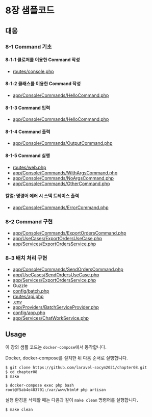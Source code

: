 # 8장 샘플코드

## 대응

### 8-1 Command 기초

#### 8-1-1 클로저를 이용한 Command 작성

- [routes/console.php](routes/console.php)

#### 8-1-2 클래스를 이용한 Command 작성

- [app/Console/Commands/HelloCommand.php](app/Console/Commands/HelloCommand.php)

#### 8-1-3 Command 입력

- [app/Console/Commands/HelloCommand.php](app/Console/Commands/HelloCommand.php)

#### 8-1-4 Command 출력

- [app/Console/Commands/OutputCommand.php](app/Console/Commands/OutputCommand.php)

#### 8-1-5 Command 실행

- [routes/web.php](routes/web.php)
- [app/Console/Commands/WithArgsCommand.php](app/Console/Commands/WithArgsCommand.php)
- [app/Console/Commands/NoArgsCommand.php](app/Console/Commands/NoArgsCommand.php)
- [app/Console/Commands/OtherCommand.php](app/Console/Commands/OtherCommand.php)

#### 칼럼: 명령어 에러 시 스택 트레이스 출력

- [app/Console/Commands/ErrorCommand.php](app/Console/Commands/ErrorCommand.php)

### 8-2 Command 구현

- [app/Console/Commands/ExportOrdersCommand.php](app/Console/Commands/ExportOrdersCommand.php)
- [app/UseCases/ExportOrdersUseCase.php](app/UseCases/ExportOrdersUseCase.php)
- [app/Services/ExportOrdersService.php](app/Services/ExportOrdersService.php)

### 8-3 배치 처리 구현

- [app/Console/Commands/SendOrdersCommand.php](app/Console/Commands/SendOrdersCommand.php)
- [app/UseCases/SendOrdersUseCase.php](app/UseCases/SendOrdersUseCase.php)
- [app/Services/ExportOrdersService.php](app/Services/ExportOrdersService.php)
- Guzzle
- [config/batch.php](config/batch.php)
- [routes/api.php](routes/api.php)
- [.env](.env)
- [app/Providers/BatchServiceProvider.php](app/Providers/BatchServiceProvider.php)
- [config/app.php](config/app.php)
- [app/Services/ChatWorkService.php](app/Services/ChatWorkService.php)

## Usage

이 장의 샘플 코드는 `docker-compose`에서 동작합니다.

Docker, docker-compose를 설치한 뒤 다음 순서로 실행합니다.

```
$ git clone https://github.com/laravel-socym2021/chapter08.git
$ cd chapter08
$ make

$ docker-compose exec php bash
root@f5ab4e483701:/var/www/html# php artisan
```

실행 환경을 삭제할 때는 다음과 같이 `make clean` 명령어를 실행합니다.
  
```sh
$ make clean
```
